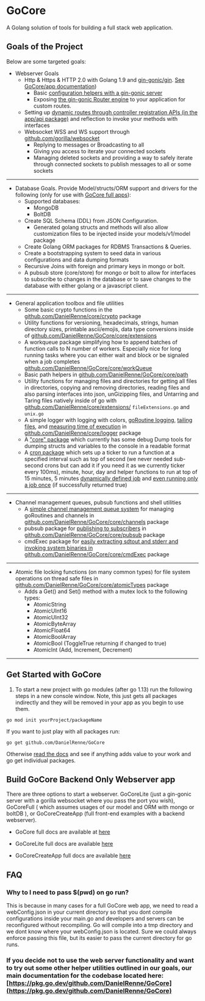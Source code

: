 # GoCore

A Golang solution of tools for building a full stack web application.

## Goals of the Project

Below are some targeted goals:

- Webserver Goals
  - Http & Https & HTTP 2.0 with Golang 1.9 and [gin-gonic/gin](https://github.com/gin-gonic/gin). [See GoCore/app documentation](https://pkg.go.dev/github.com/DanielRenne/GoCore/core/app))
    - Basic [configuration helpers with a gin-gonic server](https://pkg.go.dev/github.com/DanielRenne/GoCore/core/ginServer/#example_ConfigureGin)
    - Exposing [the gin-gonic Router engine](https://github.com/DanielRenne/GoCore/blob/master/doc/Basic_GinRouter.md) to your application for custom routes.
  - Setting up [dynamic routes through controller registration APIs (in the app/api package)](https://github.com/DanielRenne/GoCore/blob/master/doc/Controller_Registration_With_Api.md) and reflection to invoke your methods with interfaces
  - Websocket WSS and WS support through [github.com/gorilla/websocket](https://github.com/gorilla/websocket)
    - Replying to messages or Broadcasting to all
    - Giving you access to iterate your connected sockets
    - Managing deleted sockets and providing a way to safely iterate through connected sockets to publish messages to all or some sockets

---

- Database Goals. Provide Model/structs/ORM support and drivers for the following (only for use with [GoCore full apps](https://github.com/DanielRenne/GoCore/blob/master/doc/GoCore_Full.md)):
  - Supported databases:
    - MongoDB
    - BoltDB
  - Create SQL Schema (DDL) from JSON Configuration.
    - Generated golang structs and methods will also allow customization files to be injected inside your models/v1/model package
  - Create Golang ORM packages for RDBMS Transactions & Queries.
  - Create a bootstrapping system to seed data in various configurations and data dumping formats
  - Recursive Joins with foreign and primary keys in mongo or bolt.
  - A pubsub store (core/store) for mongo or bolt to allow for interfaces to subscribe to changes in the database or to save changes to the database with either golang or a javascript client.

---

- General application toolbox and file utilities
  - Some basic crypto functions in the [github.com/DanielRenne/core/crypto](https://pkg.go.dev/github.com/DanielRenne/GoCore/core/crypto) package
  - Utility functions for versioning, hexadecimals, strings, human directory sizes, printable ascii/emojis, data type conversions inside of [github.com/DanielRenne/GoCore/core/extensions](https://pkg.go.dev/github.com/DanielRenne/GoCore/core/extensions)
  - A workqueue package simplifying how to append batches of function calls to N number of workers. Especially nice for long running tasks where you can either wait and block or be signaled when a job completes [github.com/DanielRenne/GoCore/core/workQueue](https://pkg.go.dev/github.com/DanielRenne/GoCore/core/workQueue)
  - Basic path helpers in [github.com/DanielRenne/GoCore/core/path](https://pkg.go.dev/github.com/DanielRenne/GoCore/core/path)
  - Utility functions for managing files and directories for getting all files in directories, copying and removing directories, reading files and also parsing interfaces into json, unGizipping files, and Untarring and Taring files natively inside of go with [github.com/DanielRenne/core/extensions/](https://pkg.go.dev/github.com/DanielRenne/GoCore/core/extensions) `fileExtensions.go` and `unix.go`
  - A simple logger with logging with colors, [goRoutine logging](https://pkg.go.dev/github.com/DanielRenne/GoCore/core/logger#example_GoRoutineLogger), [tailing files](https://pkg.go.dev/github.com/DanielRenne/GoCore/core/logger#Tail), and [measuring time of execution](https://pkg.go.dev/github.com/DanielRenne/GoCore/core/logger#example_TimeTrack) in [github.com/DanielRenne/core/logger](https://pkg.go.dev/github.com/DanielRenne/GoCore/core/logger) package
  - A ["core" package](https://pkg.go.dev/github.com/DanielRenne/GoCore/core) which currently has some debug Dump tools for dumping structs and variables to the console in a readable format
  - A [cron package](https://pkg.go.dev/github.com/DanielRenne/GoCore/core/cron) which sets up a ticker to run a function at a specified interval such as top of second (we never needed sub-second crons but can add it if you need it as we currently ticker every 100ms), minute, hour, day and helper functions to run at top of 15 minutes, 5 minutes [dynamically defined job](https://pkg.go.dev/github.com/DanielRenne/GoCore/core/cron#example-ExampleRegisterRecurring) and [even running only a job once](https://pkg.go.dev/github.com/DanielRenne/GoCore/core/cron#example-ExecuteOneTimeJob) (if successfully returned true)

---

- Channel management queues, pubsub functions and shell utilities
  - A [simple channel management queue system](https://pkg.go.dev/github.com/DanielRenne/GoCore/core/pubsub#example_Signal) for managing goRoutines and channels in [github.com/DanielRenne/GoCore/core/channels](https://pkg.go.dev/github.com/DanielRenne/GoCore/core/channels) package
  - pubsub package for [publishing to subscribers](https://pkg.go.dev/github.com/DanielRenne/GoCore/core/pubsub#example_Publish) in [github.com/DanielRenne/GoCore/core/pubsub](https://pkg.go.dev/github.com/DanielRenne/GoCore/core/pubsub) package
  - cmdExec package for [easily extracting sdtout and stderr and invoking system binaries in github.com/DanielRenne/GoCore/core/cmdExec](https://pkg.go.dev/github.com/DanielRenne/GoCore/core/cmdExec) package

---

- Atomic file locking functions (on many common types) for file system operations on thread safe files in [github.com/DanielRenne/GoCore/core/atomicTypes](https://pkg.go.dev/github.com/DanielRenne/GoCore/core/atomicTypes) package
  - Adds a Get() and Set() method with a mutex lock to the following types:
    - AtomicString
    - AtomicUInt16
    - AtomicUInt32
    - AtomicByteArray
    - AtomicFloat64
    - AtomicBoolArray
    - AtomicBool (ToggleTrue returning if changed to true)
    - AtomicInt (Add, Increment, Decrement)

---

## Get Started with GoCore

1.  To start a new project with go modules (after go 1.13) run the following steps in a new console window. Note, this just gets all packages indirectly and they will be removed in your app as you begin to use them.

```
go mod init yourProject/packageName
```

If you want to just play with all packages run:

    go get github.com/DanielRenne/GoCore

Otherwise [read the docs](https://pkg.go.dev/github.com/DanielRenne/GoCore) and see if anything adds value to your work and go get individual packages.

## Build GoCore Backend Only Webserver app

There are three options to start a webserver. GoCoreLite (just a gin-gonic server with a gorilla websocket where you pass the port you wish), GoCoreFull ( which assumes usages of our model and ORM with mongo or boltDB ), or GoCoreCreateApp (full front-end examples with a backend webserver).

- GoCore full docs are available at [here](https://github.com/DanielRenne/GoCore/blob/master/doc/GoCore_Full.md)

- GoCoreLite full docs are available [here](https://github.com/DanielRenne/GoCore/blob/master/doc/GoCore_Lite.md)

- GoCoreCreateApp full docs are available [here](https://github.com/DanielRenne/GoCore/blob/master/doc/FrontEnd_BackEnd.md)

## FAQ

### Why to I need to pass $(pwd) on go run?

This is because in many cases for a full GoCore web app, we need to read a webConfig.json in your current directory so that you dont compile configurations inside your main.go and developers and servers can be reconfigured without recompiling. Go will compile into a tmp directory and we dont know where your webConfig.json is located. Sure we could always enforce passing this file, but its easier to pass the current directory for go runs.

### If you decide not to use the web server functionality and want to try out some other helper utilities outlined in our goals, our main documentation for the codebase located here: [https://pkg.go.dev/github.com/DanielRenne/GoCore](https://pkg.go.dev/github.com/DanielRenne/GoCore)
